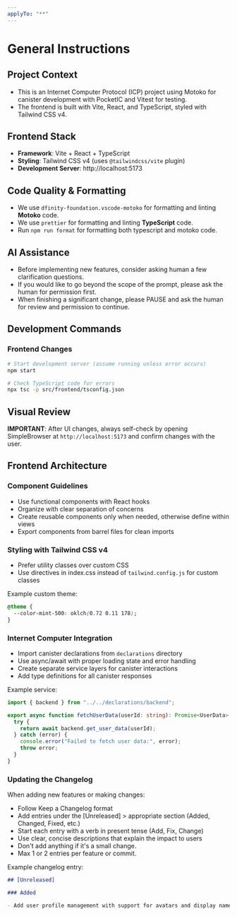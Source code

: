 ```yaml
---
applyTo: "**"
---
```


# General Instructions

## Project Context

- This is an Internet Computer Protocol (ICP) project using Motoko for canister development with PocketIC and Vitest for testing.
- The frontend is built with Vite, React, and TypeScript, styled with Tailwind CSS v4.

## Frontend Stack

- **Framework**: Vite + React + TypeScript
- **Styling**: Tailwind CSS v4 (uses `@tailwindcss/vite` plugin)
- **Development Server**: http://localhost:5173

## Code Quality & Formatting

- We use `dfinity-foundation.vscode-motoko` for formatting and linting **Motoko** code.
- We use `prettier` for formatting and linting **TypeScript** code.
- Run `npm run format` for formatting both typescript and motoko code.

## AI Assistance

- Before implementing new features, consider asking human a few clarification questions.
- If you would like to go beyond the scope of the prompt, please ask the human for permission first.
- When finishing a significant change, please PAUSE and ask the human for review and permission to continue.

## Development Commands

### Frontend Changes

```bash
# Start development server (assume running unless error occurs)
npm start

# Check TypeScript code for errors
npx tsc -p src/frontend/tsconfig.json
```

## Visual Review

**IMPORTANT**: After UI changes, always self-check by opening SimpleBrowser at `http://localhost:5173` and confirm changes with the user.

## Frontend Architecture

### Component Guidelines

- Use functional components with React hooks
- Organize with clear separation of concerns
- Create reusable components only when needed, otherwise define within views
- Export components from barrel files for clean imports

### Styling with Tailwind CSS v4

- Prefer utility classes over custom CSS
- Use directives in index.css instead of `tailwind.config.js` for custom classes

Example custom theme:

```css
@theme {
  --color-mint-500: oklch(0.72 0.11 178);
}
```

### Internet Computer Integration

- Import canister declarations from `declarations` directory
- Use async/await with proper loading state and error handling
- Create separate service layers for canister interactions
- Add type definitions for all canister responses

Example service:

```typescript
import { backend } from "../../declarations/backend";

export async function fetchUserData(userId: string): Promise<UserData> {
  try {
    return await backend.get_user_data(userId);
  } catch (error) {
    console.error("Failed to fetch user data:", error);
    throw error;
  }
}
```

### Updating the Changelog

When adding new features or making changes:

- Follow Keep a Changelog format
- Add entries under the [Unreleased] > appropriate section (Added, Changed, Fixed, etc.)
- Start each entry with a verb in present tense (Add, Fix, Change)
- Use clear, concise descriptions that explain the impact to users
- Don't add anything if it's a small change.
- Max 1 or 2 entries per feature or commit.

Example changelog entry:

```markdown
## [Unreleased]

### Added

- Add user profile management with support for avatars and display names
```

